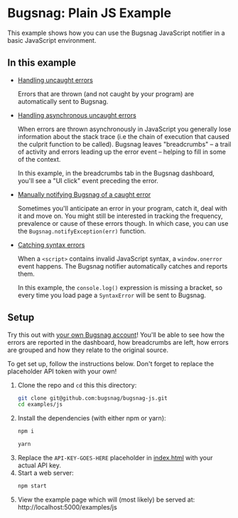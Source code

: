# Bugsnag: Plain JS Example

This example shows how you can use the Bugsnag JavaScript notifier in a basic
JavaScript environment.

## In this example

- [Handling uncaught errors](index.html#L27-L31)

  Errors that are thrown (and not caught by your program) are automatically
  sent to Bugsnag.

- [Handling asynchronous uncaught errors](index.html#L33-L39)

  When errors are thrown asynchronously in JavaScript you generally lose information
  about the stack trace (i.e the chain of execution that caused the culprit function
  to be called). Bugsnag leaves "breadcrumbs" – a trail of activity and errors leading
  up the error event – helping to fill in some of the context.

  In this example, in the breadcrumbs tab in the Bugsnag dashboard, you'll see a
  "UI click" event preceding the error.

- [Manually notifying Bugsnag of a caught error](index.html#L41-L51)

  Sometimes you'll anticipate an error in your program, catch it, deal with it
  and move on. You might still be interested in tracking the frequency, prevalence
  or cause of these errors though. In which case, you can use the
  `Bugsnag.notifyException(err)` function.

- [Catching syntax errors](index.html#L55-L57)

  When a `<script>` contains invalid JavaScript syntax, a `window.onerror` event
  happens. The Bugsnag notifier automatically catches and reports them.

  In this example, the `console.log()` expression is missing a bracket, so every
  time you load page a `SyntaxError` will be sent to Bugsnag.

## Setup

Try this out with [your own Bugsnag account](https://app.bugsnag.com/user/new)!
You'll be able to see how the errors are reported in the dashboard, how breadcrumbs
are left, how errors are grouped and how they relate to the original source.

To get set up, follow the instructions below. Don't forget to replace the placeholder
API token with your own!

1. Clone the repo and `cd` this this directory:
    ```sh
    git clone git@github.com:bugsnag/bugsnag-js.git
    cd examples/js
    ```
1. Install the dependencies (with either npm or yarn):
    ```sh
    npm i
    ```
    ```sh
    yarn
    ```
1. Replace the `API-KEY-GOES-HERE` placeholder in [index.html](index.html) with your actual API key.
1. Start a web server:
    ```sh
    npm start
    ```
1. View the example page which will (most likely) be served at: http://localhost:5000/examples/js
